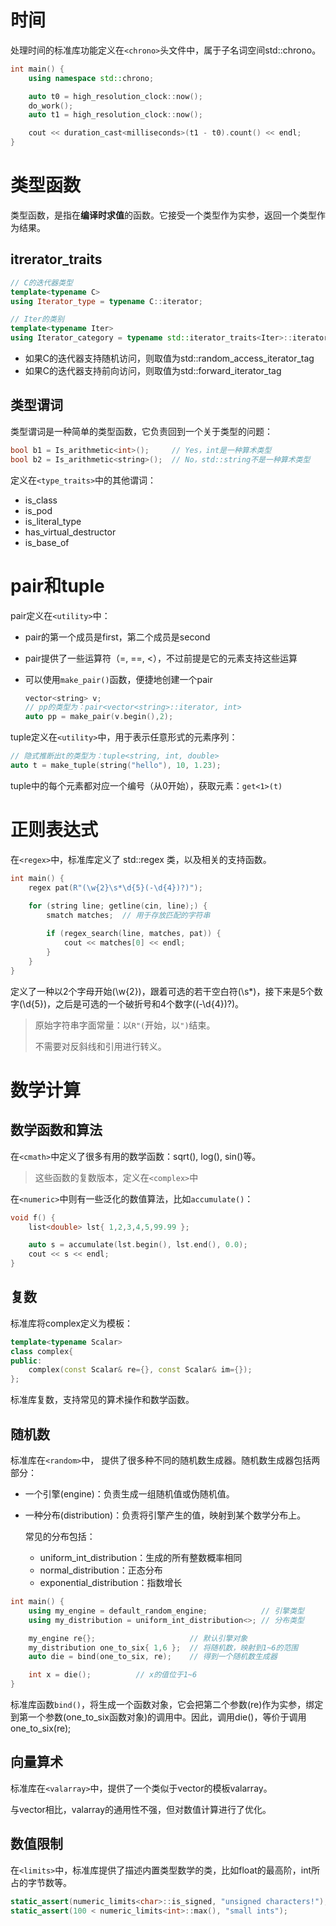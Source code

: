 # 时间

处理时间的标准库功能定义在`<chrono>`头文件中，属于子名词空间std::chrono。

```C++
int main() {
	using namespace std::chrono;

	auto t0 = high_resolution_clock::now();
	do_work();
	auto t1 = high_resolution_clock::now();

	cout << duration_cast<milliseconds>(t1 - t0).count() << endl;
}
```



# 类型函数

类型函数，是指在**编译时求值**的函数。它接受一个类型作为实参，返回一个类型作为结果。



## itrerator_traits

```C++
// C的迭代器类型
template<typename C>
using Iterator_type = typename C::iterator;

// Iter的类别
template<typename Iter>
using Iterator_category = typename std::iterator_traits<Iter>::iterator_category;
```

- 如果C的迭代器支持随机访问，则取值为std::random_access_iterator_tag
- 如果C的迭代器支持前向访问，则取值为std::forward_iterator_tag



## 类型谓词

类型谓词是一种简单的类型函数，它负责回到一个关于类型的问题：
```C++
bool b1 = Is_arithmetic<int>();		// Yes，int是一种算术类型
bool b2 = Is_arithmetic<string>();	// No，std::string不是一种算术类型
```



定义在`<type_traits>`中的其他谓词：

- is_class
- is_pod
- is_literal_type
- has_virtual_destructor
- is_base_of



# pair和tuple

pair定义在`<utility>`中：

- pair的第一个成员是first，第二个成员是second

- pair提供了一些运算符（=, ==, <），不过前提是它的元素支持这些运算

- 可以使用`make_pair()`函数，便捷地创建一个pair

  ```C++
  vector<string> v;
  // pp的类型为：pair<vector<string>::iterator, int>
  auto pp = make_pair(v.begin(),2);
  ```

  

tuple定义在`<utility>`中，用于表示任意形式的元素序列：

```C++
// 隐式推断出t的类型为：tuple<string, int, double>
auto t = make_tuple(string("hello"), 10, 1.23);
```

tuple中的每个元素都对应一个编号（从0开始），获取元素：`get<1>(t)`



# 正则表达式

在`<regex>`中，标准库定义了 std::regex 类，以及相关的支持函数。

```C++
int main() {
	regex pat(R"(\w{2}\s*\d{5}(-\d{4})?)");

	for (string line; getline(cin, line);) {
		smatch matches;	 // 用于存放匹配的字符串
		
		if (regex_search(line, matches, pat)) {
			cout << matches[0] << endl;
		}
	}
}
```

定义了一种以2个字母开始(\w{2})，跟着可选的若干空白符(\s*)，接下来是5个数字(\d{5})，之后是可选的一个破折号和4个数字((-\d{4})?)。

> 原始字符串字面常量：以`R"(`开始，以`")`结束。
>
> 不需要对反斜线和引用进行转义。



# 数学计算

## 数学函数和算法

在`<cmath>`中定义了很多有用的数学函数：sqrt(), log(), sin()等。

> 这些函数的复数版本，定义在`<complex>`中



在`<numeric>`中则有一些泛化的数值算法，比如`accumulate()`：

```C++
void f() {
	list<double> lst{ 1,2,3,4,5,99.99 };

	auto s = accumulate(lst.begin(), lst.end(), 0.0);
	cout << s << endl;
}
```



## 复数

标准库将complex定义为模板：

```C++
template<typename Scalar>
class complex{
public:
    complex(const Scalar& re={}, const Scalar& im={});
};
```



标准库复数，支持常见的算术操作和数学函数。



## 随机数

标准库在`<random>`中， 提供了很多种不同的随机数生成器。随机数生成器包括两部分：

- 一个引擎(engine)：负责生成一组随机值或伪随机值。

- 一种分布(distribution)：负责将引擎产生的值，映射到某个数学分布上。

  常见的分布包括：

  - uniform_int_distribution：生成的所有整数概率相同
  - normal_distribution：正态分布
  - exponential_distribution：指数增长



```C++
int main() {
	using my_engine = default_random_engine;			// 引擎类型
	using my_distribution = uniform_int_distribution<>;	// 分布类型

	my_engine re{};						// 默认引擎对象
	my_distribution one_to_six{ 1,6 };	// 将随机数，映射到1~6的范围
	auto die = bind(one_to_six, re);	// 得到一个随机数生成器

	int x = die();			// x的值位于1~6
}
```

标准库函数`bind()`，将生成一个函数对象，它会把第二个参数(re)作为实参，绑定到第一个参数(one_to_six函数对象)的调用中。因此，调用die()，等价于调用one_to_six(re);



## 向量算术

标准库在`<valarray>`中，提供了一个类似于vector的模板valarray。

与vector相比，valarray的通用性不强，但对数值计算进行了优化。



## 数值限制

在`<limits>`中，标准库提供了描述内置类型数学的类，比如float的最高阶，int所占的字节数等。

```C++
static_assert(numeric_limits<char>::is_signed, "unsigned characters!");
static_assert(100 < numeric_limits<int>::max(), "small ints");
```















